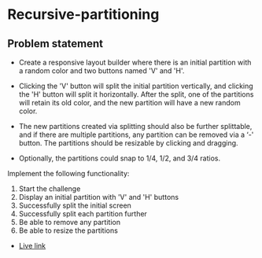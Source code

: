# Recursive-partitioning

## Problem statement

- Create a responsive layout builder where there is an initial partition with a random color and two buttons named 'V' and 'H'.

- Clicking the 'V' button will split the initial partition vertically, and clicking the 'H' button will split it horizontally. After the split, one of the partitions will retain its old color, and the new partition will have a new random color.

- The new partitions created via splitting should also be further splittable, and if there are multiple partitions, any partition can be removed via a ‘-' button. The partitions should be resizable by clicking and dragging.

- Optionally, the partitions could snap to 1/4, 1/2, and 3/4 ratios.

Implement the following functionality:

1. Start the challenge
2. Display an initial partition with 'V' and 'H' buttons
3. Successfully split the initial screen
4. Successfully split each partition further
5. Be able to remove any partition
6. Be able to resize the partitions

- [Live link](https://github.com/vitejs/vite-plugin-react/blob/main/packages/plugin-react/README.md)
